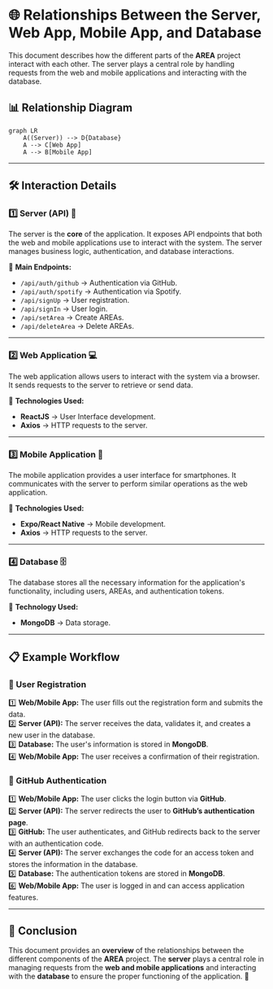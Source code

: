 # 🌐 Relationships Between the Server, Web App, Mobile App, and Database

This document describes how the different parts of the **AREA** project interact with each other. The server plays a central role by handling requests from the web and mobile applications and interacting with the database.

## 📊 Relationship Diagram

```mermaid
graph LR
    A((Server)) --> D{Database}
    A --> C[Web App]
    A --> B[Mobile App]
```

---

## 🛠️ Interaction Details

### 1️⃣ Server (API) 🚀
The server is the **core** of the application. It exposes API endpoints that both the web and mobile applications use to interact with the system. The server manages business logic, authentication, and database interactions.

🔹 **Main Endpoints:**
- `/api/auth/github` → Authentication via GitHub.
- `/api/auth/spotify` → Authentication via Spotify.
- `/api/signUp` → User registration.
- `/api/signIn` → User login.
- `/api/setArea` → Create AREAs.
- `/api/deleteArea` → Delete AREAs.

---

### 2️⃣ Web Application 💻
The web application allows users to interact with the system via a browser. It sends requests to the server to retrieve or send data.

🔹 **Technologies Used:**
- **ReactJS** → User Interface development.
- **Axios** → HTTP requests to the server.

---

### 3️⃣ Mobile Application 📱
The mobile application provides a user interface for smartphones. It communicates with the server to perform similar operations as the web application.

🔹 **Technologies Used:**
- **Expo/React Native** → Mobile development.
- **Axios** → HTTP requests to the server.

---

### 4️⃣ Database 🗄️
The database stores all the necessary information for the application's functionality, including users, AREAs, and authentication tokens.

🔹 **Technology Used:**
- **MongoDB** → Data storage.

---

## 📋 Example Workflow

### 📝 User Registration
1️⃣ **Web/Mobile App:** The user fills out the registration form and submits the data.  
2️⃣ **Server (API):** The server receives the data, validates it, and creates a new user in the database.  
3️⃣ **Database:** The user's information is stored in **MongoDB**.  
4️⃣ **Web/Mobile App:** The user receives a confirmation of their registration.  

### 🔑 GitHub Authentication
1️⃣ **Web/Mobile App:** The user clicks the login button via **GitHub**.  
2️⃣ **Server (API):** The server redirects the user to **GitHub’s authentication page**.  
3️⃣ **GitHub:** The user authenticates, and GitHub redirects back to the server with an authentication code.  
4️⃣ **Server (API):** The server exchanges the code for an access token and stores the information in the database.  
5️⃣ **Database:** The authentication tokens are stored in **MongoDB**.  
6️⃣ **Web/Mobile App:** The user is logged in and can access application features.  

---

## 📄 Conclusion
This document provides an **overview** of the relationships between the different components of the **AREA** project. The **server** plays a central role in managing requests from the **web and mobile applications** and interacting with the **database** to ensure the proper functioning of the application. 🚀
